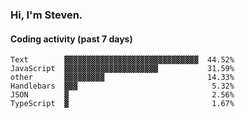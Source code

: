 ### Hi, I'm Steven.

#### Coding activity (past 7 days)
```
Text        ▓▓▓▓▓▓▓▓▓▓▓▓▓▓▓▓▓▓▓▓▓▓▓▓▓▓▓▓▓▓  44.52%
JavaScript  ▓▓▓▓▓▓▓▓▓▓▓▓▓▓▓▓▓▓▓▓▓           31.59%
other       ▓▓▓▓▓▓▓▓▓                       14.33%
Handlebars  ▓▓▓                              5.32%
JSON        ▓                                2.56%
TypeScript  ▓                                1.67%
```
